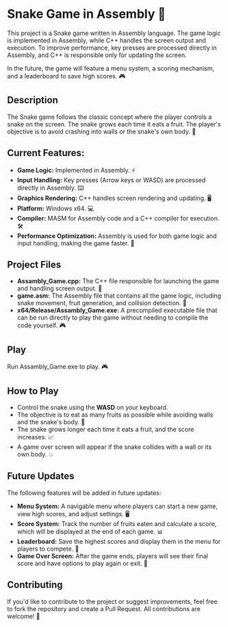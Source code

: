 # Snake Game in Assembly 🐍

This project is a Snake game written in Assembly language. The game logic is implemented in Assembly, while C++ handles the screen output and execution. To improve performance, key presses are processed directly in Assembly, and C++ is responsible only for updating the screen.

In the future, the game will feature a menu system, a scoring mechanism, and a leaderboard to save high scores. 🎮

## Description

The Snake game follows the classic concept where the player controls a snake on the screen. The snake grows each time it eats a fruit. The player's objective is to avoid crashing into walls or the snake's own body. 🚧

## Current Features:
- **Game Logic:** Implemented in Assembly. ⚡
- **Input Handling:** Key presses (Arrow keys or WASD) are processed directly in Assembly. ⌨️
- **Graphics Rendering:** C++ handles screen rendering and updating. 🖥️
- **Platform:** Windows x64. 💻
- **Compiler:** MASM for Assembly code and a C++ compiler for execution. 🛠️
- **Performance Optimization:** Assembly is used for both game logic and input handling, making the game faster. 🚀

## Project Files

- **Assambly_Game.cpp:** The C++ file responsible for launching the game and handling screen output. 🚀
- **game.asm:** The Assembly file that contains all the game logic, including snake movement, fruit generation, and collision detection. 🐍
- **x64/Release/Assambly_Game.exe:** A precompiled executable file that can be run directly to play the game without needing to compile the code yourself. 🎮

## Play

Run Assambly_Game.exe to play. 🎮

## How to Play

- Control the snake using the **WASD** on your keyboard.
- The objective is to eat as many fruits as possible while avoiding walls and the snake's body. 🍎
- The snake grows longer each time it eats a fruit, and the score increases. 📈
- A game over screen will appear if the snake collides with a wall or its own body. 💥

## Future Updates

The following features will be added in future updates:

- **Menu System:** A navigable menu where players can start a new game, view high scores, and adjust settings. 🖥️
- **Score System:** Track the number of fruits eaten and calculate a score, which will be displayed at the end of each game. 📊
- **Leaderboard:** Save the highest scores and display them in the menu for players to compete. 🏅
- **Game Over Screen:** After the game ends, players will see their final score and have options to play again or exit. 🛑

## Contributing

If you'd like to contribute to the project or suggest improvements, feel free to fork the repository and create a Pull Request. All contributions are welcome! 🤝

